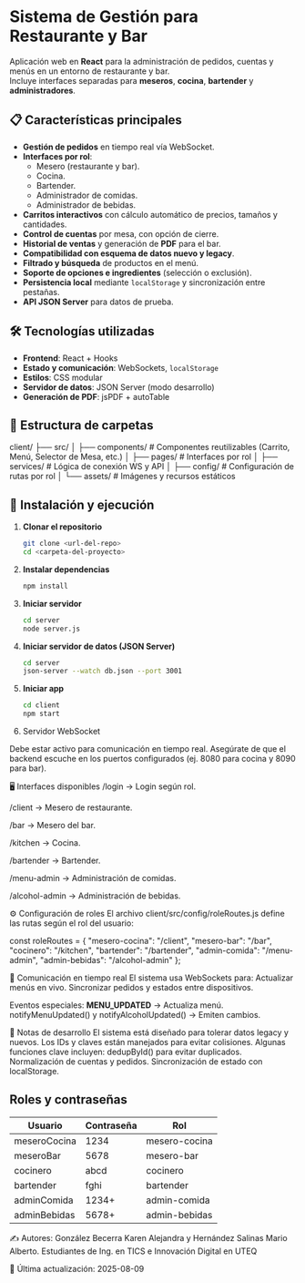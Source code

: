 # Sistema de Gestión para Restaurante y Bar

Aplicación web en **React** para la administración de pedidos, cuentas y menús en un entorno de restaurante y bar.  
Incluye interfaces separadas para **meseros**, **cocina**, **bartender** y **administradores**.

## 📋 Características principales

- **Gestión de pedidos** en tiempo real vía WebSocket.
- **Interfaces por rol**:
  - Mesero (restaurante y bar).
  - Cocina.
  - Bartender.
  - Administrador de comidas.
  - Administrador de bebidas.
- **Carritos interactivos** con cálculo automático de precios, tamaños y cantidades.
- **Control de cuentas** por mesa, con opción de cierre.
- **Historial de ventas** y generación de **PDF** para el bar.
- **Compatibilidad con esquema de datos nuevo y legacy**.
- **Filtrado y búsqueda** de productos en el menú.
- **Soporte de opciones e ingredientes** (selección o exclusión).
- **Persistencia local** mediante `localStorage` y sincronización entre pestañas.
- **API JSON Server** para datos de prueba.

## 🛠️ Tecnologías utilizadas

- **Frontend**: React + Hooks
- **Estado y comunicación**: WebSockets, `localStorage`
- **Estilos**: CSS modular
- **Servidor de datos**: JSON Server (modo desarrollo)
- **Generación de PDF**: jsPDF + autoTable

## 📂 Estructura de carpetas

client/
├── src/
│ ├── components/ # Componentes reutilizables (Carrito, Menú, Selector de Mesa, etc.)
│ ├── pages/ # Interfaces por rol
│ ├── services/ # Lógica de conexión WS y API
│ ├── config/ # Configuración de rutas por rol
│ └── assets/ # Imágenes y recursos estáticos


## 🚀 Instalación y ejecución

1. **Clonar el repositorio**
   ```bash
   git clone <url-del-repo>
   cd <carpeta-del-proyecto>

2. **Instalar dependencias**
    ```bash
    npm install

3. **Iniciar servidor**
    ```bash
    cd server
    node server.js

4. **Iniciar servidor de datos (JSON Server)**
    ```bash
    cd server
    json-server --watch db.json --port 3001

5. **Iniciar app**
    ```bash
    cd client
    npm start

6. Servidor WebSocket

Debe estar activo para comunicación en tiempo real.
Asegúrate de que el backend escuche en los puertos configurados (ej. 8080 para cocina y 8090 para bar).

🖥️ Interfaces disponibles
/login → Login según rol.

/client → Mesero de restaurante.

/bar → Mesero del bar.

/kitchen → Cocina.

/bartender → Bartender.

/menu-admin → Administración de comidas.

/alcohol-admin → Administración de bebidas.

⚙️ Configuración de roles
El archivo client/src/config/roleRoutes.js define las rutas según el rol del usuario:

const roleRoutes = {
  "mesero-cocina": "/client",
  "mesero-bar": "/bar",
  "cocinero": "/kitchen",
  "bartender": "/bartender",
  "admin-comida": "/menu-admin",
  "admin-bebidas": "/alcohol-admin"
};

📡 Comunicación en tiempo real
El sistema usa WebSockets para:
Actualizar menús en vivo.
Sincronizar pedidos y estados entre dispositivos.

Eventos especiales:
__MENU_UPDATED__ → Actualiza menú.
notifyMenuUpdated() y notifyAlcoholUpdated() → Emiten cambios.

📑 Notas de desarrollo
El sistema está diseñado para tolerar datos legacy y nuevos.
Los IDs y claves están manejados para evitar colisiones.
Algunas funciones clave incluyen:
dedupById() para evitar duplicados.
Normalización de cuentas y pedidos.
Sincronización de estado con localStorage.

## Roles y contraseñas

| Usuario       | Contraseña | Rol            |
|---------------|------------|----------------|
| meseroCocina  | 1234       | mesero-cocina  |
| meseroBar     | 5678       | mesero-bar     |
| cocinero      | abcd       | cocinero       |
| bartender     | fghi       | bartender      |
| adminComida   | 1234+      | admin-comida   |
| adminBebidas  | 5678+      | admin-bebidas  |


✍️ Autores: González Becerra Karen Alejandra y Hernández Salinas Mario Alberto. Estudiantes de Ing. en TICS e Innovación Digital en UTEQ

📅 Última actualización: 2025-08-09
